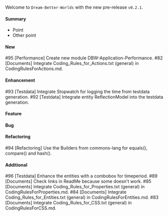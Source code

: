 Welcome to `Dream-Better-Worlds` with the new pre-release `v0.2.1`.



#### Summary
* Point
* Other point



#### New
#95 [Performance] Create new module DBW-Application-Performance.
#82 [Documents] Integrate Coding_Rules_for_Actions.txt (general) in CodingRulesForActions.md.



#### Enhancement
#93 [Testdata] Integrate Stopwatch for logging the time from testdata generation.
#92 [Testdata] Integrate entity ReflectionModel into the testdata generation.



#### Feature



#### Bug



#### Refactoring
#94 [Refactoring] Use the Builders from commons-lang for equals(), compare() and hash().



#### Additional



[//]: # (Issues which will be integrated in this release)
#96 [Testdata] Enhance the entities with a combobox for timeperiod.
#89 [Documents] Check links in ReadMe because some doesn't work.
#85 [Documents] Integrate Coding_Rules_for_Properties.txt (general) in CodingRulesForProperties.md.
#84 [Documents] Integrate Coding_Rules_for_Entities.txt (general) in CodingRulesForEntities.md.
#83 [Documents] Integrate Coding_Rules_for_CSS.txt (general) in CodingRulesForCSS.md.
